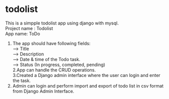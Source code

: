 # todolist
This is a simpple todolist app using django with mysql.  
Project name : Todolist  
App name: ToDo  
1. The app should have following fields:  
--> Title  
--> Description  
--> Date & time of the Todo task.  
--> Status (In progress, completed, pending)  
2.App can handle the CRUD operations.  
3.Created a Django admin interface where the user can login and enter the task.  
4. Admin can login and perform import and export of todo list in csv format from Django Admin Interface.  
